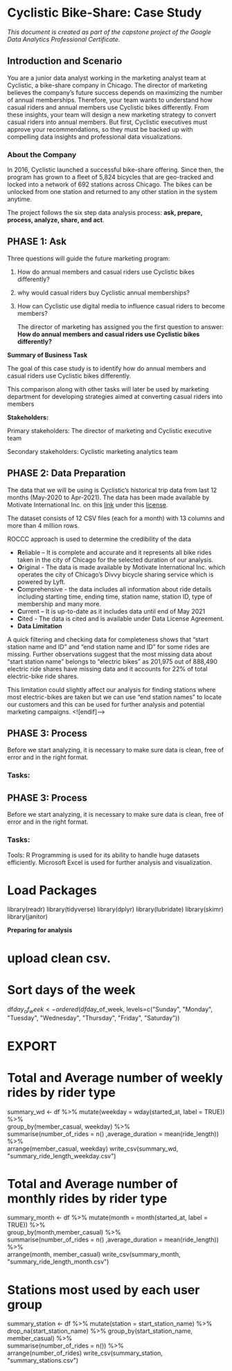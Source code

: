 # **Cyclistic Bike-Share: Case Study**

_This document is created as part of the capstone project of the Google Data Analytics Professional Certificate._

## Introduction and Scenario
You are a junior data analyst working in the marketing analyst team at Cyclistic, a bike-share company in Chicago. The director of marketing believes the company’s future success depends on maximizing the number of annual memberships. Therefore, your team wants to understand how casual riders and annual members use Cyclistic bikes differently. From these insights, your team will design a new marketing strategy to convert casual riders into annual members. But first, Cyclistic executives must approve your recommendations, so they must be backed up with compelling data insights and professional data visualizations.

### **About the Company**
In 2016, Cyclistic launched a successful bike-share offering. Since then, the program has grown to a fleet of 5,824 bicycles that are geo-tracked and locked into a network of 692 stations across Chicago. The bikes can be unlocked from one station and returned to any other station in the system anytime.

The project follows the six step data analysis process: **ask, prepare, process, analyze, share, and act**.

## **PHASE 1: Ask** 
Three questions will guide the future marketing program:
 1. How do annual members and casual riders use Cyclistic bikes
    differently? 
 2. why would casual riders buy Cyclistic annual memberships?
 3. How can Cyclistic use digital media to influence casual
        riders to become members?

    The director of marketing has assigned you the first question to answer: 
**How do annual members and casual riders use Cyclistic bikes differently?**

**Summary of Business Task**

The goal of this case study is to identify how do annual members and casual riders use Cyclistic bikes differently.

This comparison along with other tasks will later be used by marketing department for developing strategies aimed at converting casual riders into members

**Stakeholders:**

Primary stakeholders: The director of marketing and Cyclistic executive team

Secondary stakeholders: Cyclistic marketing analytics team

## **PHASE 2: Data Preparation**

The data that we will be using is Cyclistic’s historical trip data from last 12 months (May-2020 to Apr-2021). The data has been made available by Motivate International Inc. on this [link](https://divvy-tripdata.s3.amazonaws.com/index.html) under this [license](https://www.divvybikes.com/data-license-agreement).

The dataset consists of 12 CSV files (each for a month) with 13 columns and more than 4 million rows.

ROCCC approach is used to determine the credibility of the data

-   **R**eliable – It is complete and accurate and it represents all bike rides taken in the city of Chicago for the selected duration of our analysis.
-   **O**riginal - The data is made available by Motivate International Inc. which operates the city of Chicago’s Divvy bicycle sharing service which is powered by Lyft.
-   **C**omprehensive - the data includes all information about ride details including starting time, ending time, station name, station ID, type of membership and many more.
-   **C**urrent – It is up-to-date as it includes data until end of May 2021
-   **C**ited - The data is cited and is available under Data License Agreement.
-   **Data Limitation**

A quick filtering and checking data for completeness shows that “start station name and ID” and “end station name and ID” for some rides are missing. Further observations suggest that the most missing data about “start station name” belongs to “electric bikes” as 201,975 out of 888,490 electric ride shares have missing data and it accounts for 22% of total electric-bike ride shares.

This limitation could slightly affect our analysis for finding stations where most electric-bikes are taken but we can use “end station names” to locate our customers and this can be used for further analysis and potential marketing campaigns.
<![endif]-->

## **PHASE 3: Process**

Before we start analyzing, it is necessary to make sure data is clean, free of error and in the right format.
### **Tasks:**

## **PHASE 3: Process**

Before we start analyzing, it is necessary to make sure data is clean, free of error and in the right format.
### **Tasks:**

Tools: R Programming is used for its ability to handle huge datasets efficiently. Microsoft Excel is used for further analysis and visualization. 

# Load Packages
library(readr)
library(tidyverse)
library(dplyr)
library(lubridate)
library(skimr)
library(janitor)

**Preparing for analysis**

# upload clean csv.

# Sort days of the week
df$day_of_week <- ordered(df$day_of_week, levels=c("Sunday", "Monday", "Tuesday", "Wednesday", "Thursday", "Friday", "Saturday"))

# EXPORT
# Total and Average number of weekly rides by rider type
summary_wd <- df %>% 
  mutate(weekday = wday(started_at, label = TRUE)) %>%  
  group_by(member_casual, weekday) %>%  
  summarise(number_of_rides = n()
            ,average_duration = mean(ride_length)) %>%    
  arrange(member_casual, weekday)
write_csv(summary_wd, "summary_ride_length_weekday.csv")

# Total and Average number of monthly rides by rider type
summary_month <- df %>% 
  mutate(month = month(started_at, label = TRUE)) %>%  
  group_by(month,member_casual) %>%  
  summarise(number_of_rides = n()
            ,average_duration = mean(ride_length)) %>%    
  arrange(month, member_casual)
write_csv(summary_month, "summary_ride_length_month.csv")

# Stations most used by each user group
summary_station <- df %>% 
  mutate(station = start_station_name) %>%
  drop_na(start_station_name) %>% 
  group_by(start_station_name, member_casual) %>%  
  summarise(number_of_rides = n()) %>%    
  arrange(number_of_rides)
write_csv(summary_station, "summary_stations.csv")

